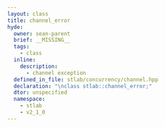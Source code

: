 ```yaml
---
layout: class
title: channel_error
hyde:
  owner: sean-parent
  brief: __MISSING__
  tags:
    - class
  inline:
    description:
      - channel exception
  defined_in_file: stlab/concurrency/channel.hpp
  declaration: "\nclass stlab::channel_error;"
  dtor: unspecified
  namespace:
    - stlab
    - v2_1_0
---
```

